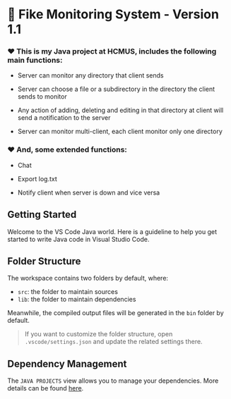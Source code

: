 # 👀 Fike Monitoring System - Version 1.1

### ❤️ This is my Java project at HCMUS, includes the following main functions:

* Server can monitor any directory that client sends

* Server can choose a file or a subdirectory in the directory the client sends to monitor

* Any action of adding, deleting and editing in that directory at client will send a notification to the server

* Server can monitor multi-client, each client monitor only one directory

### ❤️ And, some extended functions:

* Chat

* Export log.txt

* Notify client when server is down and vice versa

## Getting Started

Welcome to the VS Code Java world. Here is a guideline to help you get started to write Java code in Visual Studio Code.

## Folder Structure

The workspace contains two folders by default, where:

- `src`: the folder to maintain sources
- `lib`: the folder to maintain dependencies

Meanwhile, the compiled output files will be generated in the `bin` folder by default.

> If you want to customize the folder structure, open `.vscode/settings.json` and update the related settings there.

## Dependency Management

The `JAVA PROJECTS` view allows you to manage your dependencies. More details can be found [here](https://github.com/microsoft/vscode-java-dependency#manage-dependencies).
